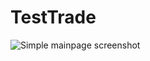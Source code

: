 # TestTrade

![Simple mainpage screenshot](https://raw.githubusercontent.com/DonVeds/frontend-prophet/master/Screenshot%2020-02-27%at%20.02.56 "Simple mainpage screenshot")